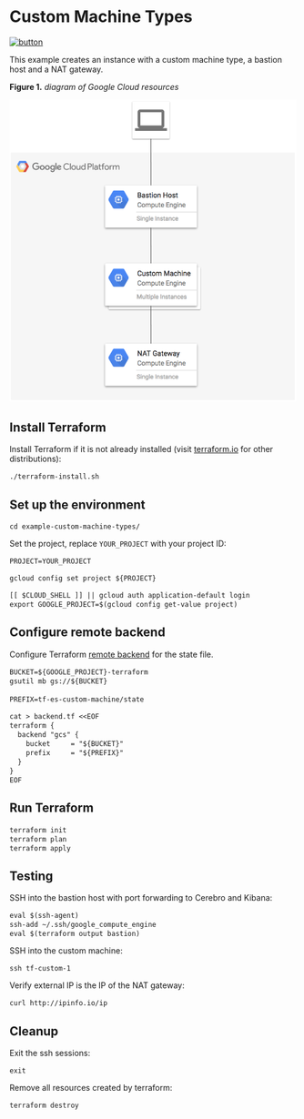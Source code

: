 # Custom Machine Types

[![button](http://gstatic.com/cloudssh/images/open-btn.png)](https://console.cloud.google.com/cloudshell/open?git_repo=https://github.com/GoogleCloudPlatform/terraform-google-examples&page=editor&tutorial=example-custom-machine-types/README.md)

This example creates an instance with a custom machine type, a bastion host and a NAT gateway.

**Figure 1.** *diagram of Google Cloud resources*

![architecture diagram](./diagram.png)

## Install Terraform

Install Terraform if it is not already installed (visit [terraform.io](https://terraform.io) for other distributions):

```
./terraform-install.sh
```

## Set up the environment

```
cd example-custom-machine-types/
```

Set the project, replace `YOUR_PROJECT` with your project ID:

```
PROJECT=YOUR_PROJECT
```

```
gcloud config set project ${PROJECT}
```

```
[[ $CLOUD_SHELL ]] || gcloud auth application-default login
export GOOGLE_PROJECT=$(gcloud config get-value project)
```

## Configure remote backend

Configure Terraform [remote backend](https://www.terraform.io/docs/backends/types/gcs.html) for the state file.

```
BUCKET=${GOOGLE_PROJECT}-terraform
gsutil mb gs://${BUCKET}

PREFIX=tf-es-custom-machine/state
```

```
cat > backend.tf <<EOF
terraform {
  backend "gcs" {
    bucket     = "${BUCKET}"
    prefix     = "${PREFIX}"
  }
}
EOF
```

## Run Terraform

```
terraform init
terraform plan
terraform apply
```

## Testing

SSH into the bastion host with port forwarding to Cerebro and Kibana:

```
eval $(ssh-agent)
ssh-add ~/.ssh/google_compute_engine
eval $(terraform output bastion)
```

SSH into the custom machine:

```
ssh tf-custom-1
```

Verify external IP is the IP of the NAT gateway:

```
curl http://ipinfo.io/ip
```

## Cleanup

Exit the ssh sessions:

```
exit
```

Remove all resources created by terraform:

```
terraform destroy
```
